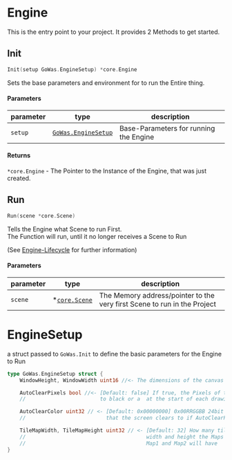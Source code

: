 # Engine

This is the entry point to your project. It provides 2 Methods to get started.

## Init

```go
Init(setup GoWas.EngineSetup) *core.Engine
```

Sets the base parameters and environment for to run the Entire thing.

#### Parameters

| parameter | type                               | description                            |
| --------- | ---------------------------------- | -------------------------------------- |
| `setup`   | [`GoWas.EngineSetup`](#enginesetup) | Base-Parameters for running the Engine |

#### Returns

`*core.Engine` - The Pointer to the Instance of the Engine, that was just
created.

## Run

```go
Run(scene *core.Scene)
```

Tells the Engine what Scene to run First.\
The Function will run, until it no longer receives a Scene to Run

(See [Engine-Lifecycle](../Engine.md#enginelifecycle) for further information)

#### Parameters

| parameter | type                         | description                                                              |
| --------- | ---------------------------- | ------------------------------------------------------------------------ |
| `scene`   | \*[`core.Scene`](../Scenes.md) | The Memory address/pointer to the very first Scene to run in the Project |

# EngineSetup

a struct passed to `GoWas.Init` to define the basic parameters for the Engine to Run

```go
type GoWas.EngineSetup struct {
	WindowHeight, WindowWidth uint16 //<- The dimensions of the canvas to draw on

	AutoClearPixels bool //<- [Default: false] If true, the Pixels of the screen are reset 
	//                        to black or a  at the start of each drawing cycle

	AutoClearColor uint32 // <- [Default: 0x00000000] 0x00RRGGBB 24bit color 
	//                          that the screen clears to if AutoClearPixels is true

	TileMapWidth, TileMapHeight uint32 // <- [Default: 32] How many tiles in 
	//                                       width and height the Maps for Layers 
	//                                       Map1 and Map2 will have
}
```
